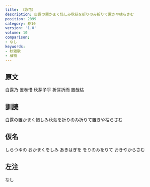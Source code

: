 ```yaml
---
title: （詠花）
description: 白露の置かまく惜しみ秋萩を折りのみ折りて置きや枯らさむ
position: 2099
category: 巻10
version: '1.0'
volume: 10
comparison:
- なし
keywords:
- 秋雑歌
- 植物
---
```


## 原文

白露乃 置巻惜 秋芽子乎 折耳折而 置哉枯

## 訓読

白露の置かまく惜しみ秋萩を折りのみ折りて置きや枯らさむ

## 仮名

しらつゆの おかまくをしみ あきはぎを をりのみをりて おきやからさむ

## 左注

なし
